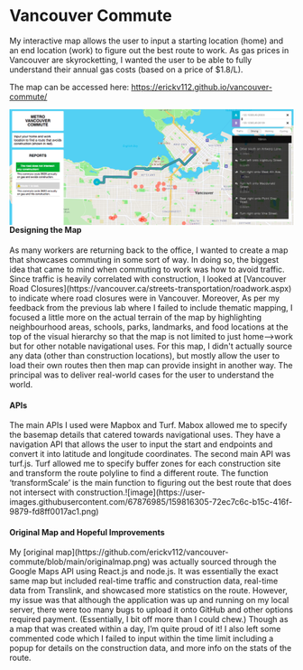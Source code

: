 # Vancouver Commute

My interactive map allows the user to input a starting location (home) and an end location (work) to figure out the best route to work. As gas prices in Vancouver are skyrocketting, I wanted the user to be able to fully understand their annual gas costs (based on a price of $1.8/L).

The map can be accessed here: https://erickv112.github.io/vancouver-commute/

<img src="screenshot.png"
     alt="Vancouver Commute"
     style="float: left; margin-right: 10px;" />
     

<h4>Designing the Map</h4>
As many workers are returning back to the office, I wanted to create a map that showcases commuting in some sort of way. In doing so, the biggest idea that came to mind when commuting to work was how to avoid traffic. Since traffic is heavily correlated with construction, I looked at [Vancouver Road Closures](https://vancouver.ca/streets-transportation/roadwork.aspx) to indicate where road closures were in Vancouver. Moreover, As per my feedback from the previous lab where I failed to include thematic mapping, I focused a little more on the actual terrain of the map by highlighting neighbourhood areas, schools, parks, landmarks, and food locations at the top of the visual hierarchy so that the map is not limited to just home-->work but for other notable navigational uses. For this map, I didn't actually source any data (other than construction locations), but mostly allow the user to load their own routes then then map can provide insight in another way. The principal was to deliver real-world cases for the user to understand the world.

<h4>APIs</h4>
The main APIs I used were Mapbox and Turf. Mabox allowed me to specify the basemap details that catered towards navigational uses. They have a navigation API that allows the user to input the start and endpoints and convert it into latitude and longitude coordinates. The second main API was turf.js. Turf allowed me to specify buffer zones for each construction site and transform the route polyline to find a different route. The function ‘transformScale’ is the main function to figuring out the best route that does not intersect with construction.![image](https://user-images.githubusercontent.com/67876985/159816305-72ec7c6c-b15c-416f-9879-fd8ff0017ac1.png)

<h4>Original Map and Hopeful Improvements</h4>
My [original map](https://github.com/erickv112/vancouver-commute/blob/main/originalmap.png) was actually sourced through the Google Maps API using React.js and node.js. It was essentially the exact same map but included real-time traffic and construction data, real-time data from Translink, and showcased more statistics on the route. However, my issue was that although the application was up and running on my local server, there were too many bugs to upload it onto GitHub and other options required payment. (Essentially, I bit off more than I could chew.) Though as a map that was created within a day, I’m quite proud of it! I also left some commented code which I failed to input within the time limit including a popup for details on the construction data, and more info on the stats of the route. 
